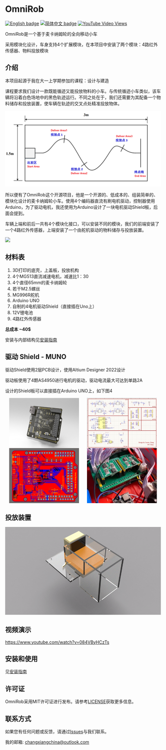 # OmniRob

[![English badge](https://img.shields.io/badge/%E8%8B%B1%E6%96%87-English-blue)](./README.md)
[![简体中文 badge](https://img.shields.io/badge/%E7%AE%80%E4%BD%93%E4%B8%AD%E6%96%87-Simplified%20Chinese-green)](./README-zh_cn.md)
[![YouTube Video Views](https://img.shields.io/youtube/views/084VByHCzTs)](https://www.youtube.com/watch?v=084VByHCzTs)


OmniRob是一个基于麦卡纳姆轮的全向移动小车

采用模块化设计，车身支持4个扩展模块，在本项目中安装了两个模块：4路红外传感器、物料投放模块

介绍
--

本项目起源于我在大一上学期参加的课程：设计与建造

课程要求我们设计一款既能循迹又能投放物料的小车。与传统循迹小车类似，该车辆将沿着白色场地中的黑色轨迹运行。不同之处在于，我们还需要为其配备一个物料储存和投放装置，使车辆在轨迹的交叉点处精准投放物体。

![](image/TrackLayout.png)

所以便有了OmniRob这个开源项目，他是一个开源的、低成本的、组装简单的、模块化设计的麦卡纳姆轮小车。使用4个编码器直流有刷电机驱动，控制器使用Arduino，为了驱动电机，我还使用为Arduino设计了一块电机驱动Shield板，后面会提到。

车辆上端和前后一共有4个模块化接口，可以安装不同的模块，我们的前端安装了一个4路红外传感器，上端安装了一个由舵机驱动的物料储存与投放装置。

![](image/2.jpg)

材料表
--

1. 3D打印的底壳，上盖板，投放机构
2. 4个MG513直流减速电机，减速比1：30
3. 4个直径65mm的麦卡纳姆轮
4. 若干M2.5螺丝
5. MG996R舵机
6. Arduino UNO
7. 自制的4电机驱动Shield（直接插在Uno上）
8. 12V锂电池
9. 4路红外传感器

**总成本 ~40$**

安装与内部结构见[安装指南](https://github.com/CassiusXiang/OmniRob/blob/main/Installation.md)

## 驱动 Shield - MUNO

驱动Shield使用2层PCB设计，使用Altium Designer 2022设计

驱动板使用了4颗AS4950进行电机的驱动，驱动电流最大可达到单路2A

设计的Shield板可以直接插在Arduino UNO上，如下图4

<div style="display: flex; justify-content: space-around; flex-wrap: wrap;">
    <img src="image/Shield.jpg" style="width: 45%; max-width: 400px;"/>
    <img src="image/Sch.png" style="width: 45%; max-width: 400px;"/>
    <img src="image/Layout.png" style="width: 45%; max-width: 400px;"/>
    <img src="image/Shield_and_UNO.jpg" style="width: 45%; max-width: 400px;"/>
</div>

## 投放装置

![](image/deliver.gif)

## 视频演示

https://www.youtube.com/watch?v=084VByHCzTs

安装和使用
--

见[安装指南](https://github.com/CassiusXiang/OmniRob/blob/main/Installation.md)

许可证
---

OmniRob采用MIT许可证进行发布。请参考[LICENSE](https://github.com/CassiusXiang/OmniRob/blob/main/LICENSE)获取更多信息。

联系方式
----

如果您有任何问题或反馈，请通过[Issues](https://github.com/CassiusXiang/OmniRob/issues)与我们联系。

我的邮箱: changxiangchina@outlook.com
